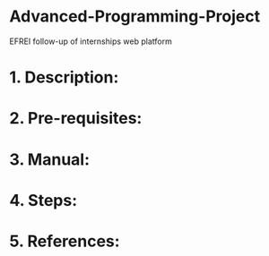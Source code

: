 # Advanced-Programming-Project
EFREI follow-up of internships web platform

# 1. Description:


# 2. Pre-requisites:


# 3. Manual:


# 4. Steps:


# 5. References: 